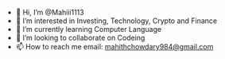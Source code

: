 - 👋 Hi, I’m @Mahiii1113
- 👀 I’m interested in Investing, Technology, Crypto and Finance 
- 🌱 I’m currently learning Computer Language 
- 💞️ I’m looking to collaborate on Codeing
- 📫 How to reach me email: mahithchowdary984@gmail.com

<!---
Mahiii1113/Mahiii1113 is a ✨ special ✨ repository because its `README.md` (this file) appears on your GitHub profile.
You can click the Preview link to take a look at your changes.
--->
